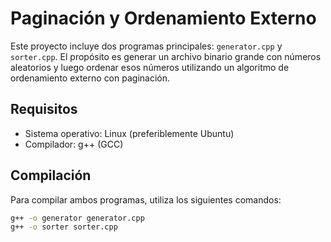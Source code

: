 # Paginación y Ordenamiento Externo

Este proyecto incluye dos programas principales: `generator.cpp` y `sorter.cpp`. El propósito es generar un archivo binario grande con números aleatorios y luego ordenar esos números utilizando un algoritmo de ordenamiento externo con paginación.

## Requisitos

- Sistema operativo: Linux (preferiblemente Ubuntu)
- Compilador: g++ (GCC)

## Compilación

Para compilar ambos programas, utiliza los siguientes comandos:

```sh
g++ -o generator generator.cpp
g++ -o sorter sorter.cpp
